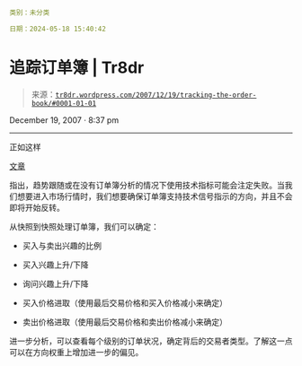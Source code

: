 ```yaml

类别：未分类

日期：2024-05-18 15:40:42

```

# 追踪订单簿 | Tr8dr

> 来源：[`tr8dr.wordpress.com/2007/12/19/tracking-the-order-book/#0001-01-01`](https://tr8dr.wordpress.com/2007/12/19/tracking-the-order-book/#0001-01-01)

December 19, 2007 · 8:37 pm

****

正如这样

[文章](http://www.cbot.com/cbot/pub/cont_detail/0,3206,1070+15731,00.html)

指出，趋势跟随或在没有订单簿分析的情况下使用技术指标可能会注定失败。当我们想要进入市场行情时，我们想要确保订单簿支持技术信号指示的方向，并且不会即将开始反转。

从快照到快照处理订单簿，我们可以确定：

+   买入与卖出兴趣的比例

+   买入兴趣上升/下降

+   询问兴趣上升/下降

+   买入价格进取（使用最后交易价格和买入价格减小来确定）

+   卖出价格进取（使用最后交易价格和卖出价格减小来确定）

进一步分析，可以查看每个级别的订单状况，确定背后的交易者类型。了解这一点可以在方向权重上增加进一步的偏见。
